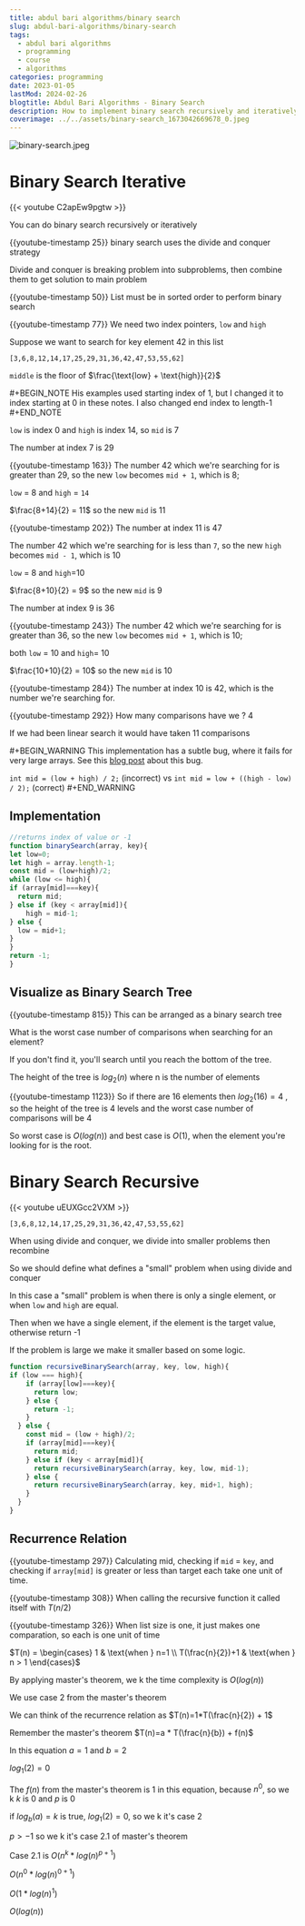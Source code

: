 ```yaml
---
title: abdul bari algorithms/binary search
slug: abdul-bari-algorithms/binary-search
tags:
  - abdul bari algorithms
  - programming
  - course
  - algorithms
categories: programming
date: 2023-01-05
lastMod: 2024-02-26
blogtitle: Abdul Bari Algorithms - Binary Search
description: How to implement binary search recursively and iteratively
coverimage: ../../assets/binary-search_1673042669678_0.jpeg
---
```


![binary-search.jpeg](/assets/binary-search_1673042669678_0.jpeg)

# Binary Search Iterative


{{< youtube C2apEw9pgtw >}}

You can do binary search recursively or iteratively

{{youtube-timestamp 25}} binary search uses the divide and conquer strategy

Divide and conquer is breaking problem into subproblems, then combine them to get solution to main problem

{{youtube-timestamp 50}} List must be in sorted order to perform binary search

{{youtube-timestamp 77}} We need two index pointers, `low` and `high`

Suppose we want to search for key element 42 in this list

`[3,6,8,12,14,17,25,29,31,36,42,47,53,55,62]`

`middle` is the floor of $\frac{\text{low} + \text{high}}{2}$

#+BEGIN_NOTE
His examples used starting index of 1, but I changed it to index starting at 0 in these notes. I also changed end index to length-1
#+END_NOTE

`low` is index 0 and `high` is index 14, so `mid` is 7

The number at index 7 is 29

{{youtube-timestamp 163}} The number 42 which we're searching for is greater than 29, so  the new `low` becomes `mid + 1`, which is 8;

 `low` = 8 and `high` = `14`

$\frac{8+14}{2} = 11$ so the new `mid` is 11

{{youtube-timestamp 202}} The number at index 11 is 47

The number 42 which we're searching for is less than `7`, so the new `high` becomes `mid - 1`, which is 10

 `low` = 8 and `high`=10

$\frac{8+10}{2} = 9$ so the new `mid` is 9

The number at index 9 is 36

{{youtube-timestamp 243}} The number 42 which we're searching for is greater than 36, so  the new `low` becomes `mid + 1`, which is 10;

 both `low` = 10 and `high`= 10

$\frac{10+10}{2} = 10$ so the new `mid` is 10

{{youtube-timestamp 284}} The number at index 10 is 42, which is the number we're searching for.

{{youtube-timestamp 292}}  How many comparisons have we ? 4

If we had been  linear search it would have taken 11 comparisons

#+BEGIN_WARNING
This implementation has a subtle bug, where it fails for very large arrays. See this [blog post](https://ai.googleblog.com/2006/06/extra-extra-read-all-about-it-nearly.html) about this bug.

`int mid = (low + high) / 2;` (incorrect)
vs
`int mid = low + ((high - low) / 2);` (correct)
#+END_WARNING

## Implementation


```js
//returns index of value or -1
function binarySearch(array, key){
let low=0;
let high = array.length-1;
const mid = (low+high)/2;
while (low <= high){
if (array[mid]===key){
  return mid;
} else if (key < array[mid]){
	high = mid-1;
} else {
  low = mid+1;
}
}
return -1;
}
```

## Visualize as Binary Search Tree


{{youtube-timestamp 815}} This can be arranged as a binary search tree

What is the worst case number of comparisons when searching for an element?

If you don't find it, you'll search until you reach the bottom of the tree.

The height of the tree is $log_2(n)$ where n is the number of elements

{{youtube-timestamp 1123}} So if there are 16 elements then $log_2(16)=4$ , so the height of the tree is 4 levels and the worst case number of comparisons will be 4

So worst case is $O(log(n))$ and best case is $O(1)$, when the element you're looking for is the root.

# Binary Search Recursive


{{< youtube uEUXGcc2VXM >}}

`[3,6,8,12,14,17,25,29,31,36,42,47,53,55,62]`

When using divide and conquer, we divide into smaller problems then recombine

So we should define what defines a "small" problem when using divide and conquer

In this case a "small" problem is when there is only a single element, or when `low` and `high` are equal.

Then when we have a single element, if the element is the target value, otherwise return -1

If the problem is large we make it smaller based on some logic.

```js
function recursiveBinarySearch(array, key, low, high){
if (low === high){
    if (array[low]===key){
      return low;
    } else {
      return -1;
    }
  } else {
    const mid = (low + high)/2;
    if (array[mid]===key){
      return mid;
    } else if (key < array[mid]){
      return recursiveBinarySearch(array, key, low, mid-1);
    } else {
      return recursiveBinarySearch(array, key, mid+1, high);
    }
  }
}
```

## Recurrence Relation


{{youtube-timestamp 297}} Calculating mid, checking if `mid` = `key`, and checking if `array[mid]` is greater or less than target each take one unit of time.

{{youtube-timestamp 308}} When calling the recursive function it called itself with $T(n/2)$

{{youtube-timestamp 326}} When list size is one, it just makes one comparation, so each is one unit of time

$T(n) = \begin{cases} 1 & \text{when } n=1 \\ T(\frac{n}{2})+1 & \text{when } n > 1 \end{cases}$

By applying master's theorem, we k the time complexity is $O(log(n))$

We use case 2 from the master's theorem

We can think of the recurrence relation as $T(n)=1*T(\frac{n}{2}) + 1$

Remember the master's theorem $T(n)=a * T(\frac{n}{b}) + f(n)$

In this equation $a=1$ and $b=2$

$log_1(2)=0$

The $f(n)$ from the master's theorem is $1$ in this equation, because $n^0$, so we k $k$ is 0 and $p$ is 0

if $log_b(a) = k$ is true, $log_1(2)=0$,  so we k it's case 2

$p>-1$ so we k it's case 2.1 of master's theorem

Case 2.1 is  $O(n^k*log(n)^{p+1})$

$O(n^0*log(n)^{0+1})$

$O(1 * log(n)^1)$

$O(log(n))$

